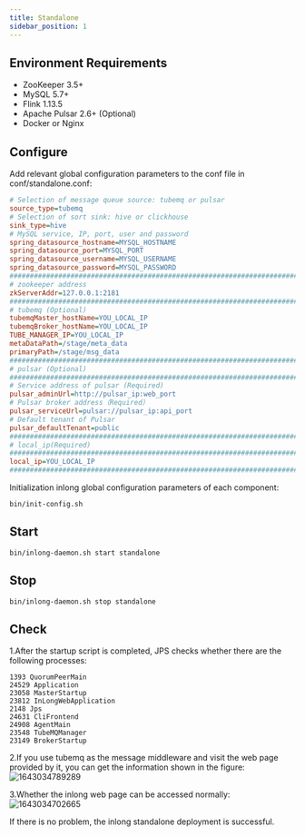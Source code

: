 ```yaml
---
title: Standalone
sidebar_position: 1
---
```

## Environment Requirements

- ZooKeeper 3.5+
- MySQL 5.7+
- Flink 1.13.5
- Apache Pulsar 2.6+ (Optional)
- Docker or Nginx 

##  Configure 

Add relevant global configuration parameters to the conf file in conf/standalone.conf:

```ini
# Selection of message queue source: tubemq or pulsar
source_type=tubemq
# Selection of sort sink: hive or clickhouse
sink_type=hive
# MySQL service, IP, port, user and password
spring_datasource_hostname=MYSQL_HOSTNAME
spring_datasource_port=MYSQL_PORT
spring_datasource_username=MYSQL_USERNAME
spring_datasource_password=MYSQL_PASSWORD
###############################################################################
# zookeeper address
zkServerAddr=127.0.0.1:2181
###############################################################################
# tubemq (Optional)
tubemqMaster_hostName=YOU_LOCAL_IP
tubemqBroker_hostName=YOU_LOCAL_IP
TUBE_MANAGER_IP=YOU_LOCAL_IP
metaDataPath=/stage/meta_data
primaryPath=/stage/msg_data
###############################################################################
# pulsar (Optional)
###############################################################################
# Service address of pulsar (Required)
pulsar_adminUrl=http://pulsar_ip:web_port
# Pulsar broker address（Required）
pulsar_serviceUrl=pulsar://pulsar_ip:api_port
# Default tenant of Pulsar
pulsar_defaultTenant=public
###############################################################################
# local_ip(Required)
###############################################################################
local_ip=YOU_LOCAL_IP
###############################################################################
```

 Initialization inlong global configuration parameters of each component:

```shell
bin/init-config.sh 
```

## Start

```shell
bin/inlong-daemon.sh start standalone
```

## Stop

```shell
bin/inlong-daemon.sh stop standalone
```

## Check

1.After the startup script is completed, JPS checks whether there are the following processes:

```
1393 QuorumPeerMain
24529 Application
23058 MasterStartup
23812 InLongWebApplication
2148 Jps
24631 CliFrontend
24908 AgentMain
23548 TubeMQManager
23149 BrokerStartup
```

2.If you use tubemq as the message middleware and visit the web page provided by it, you can get the information shown in the figure:
![1643034789289](https://user-images.githubusercontent.com/97139576/150918086-d7c35eab-bc9f-4e39-aa8a-7e018b88bf56.png)



3.Whether the inlong web page can be accessed normally:
![1643034702665](https://user-images.githubusercontent.com/97139576/150918194-587f5e50-3c1c-47aa-893b-edf2df683a2f.png)


If there is no problem, the inlong standalone deployment is successful.
